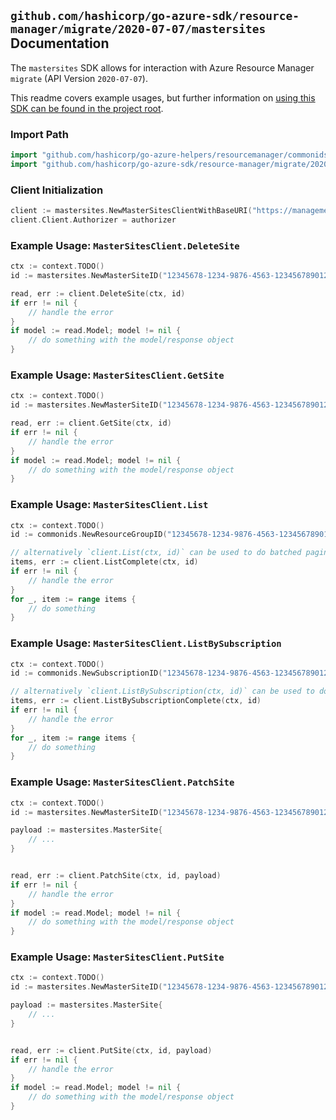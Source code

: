 
## `github.com/hashicorp/go-azure-sdk/resource-manager/migrate/2020-07-07/mastersites` Documentation

The `mastersites` SDK allows for interaction with Azure Resource Manager `migrate` (API Version `2020-07-07`).

This readme covers example usages, but further information on [using this SDK can be found in the project root](https://github.com/hashicorp/go-azure-sdk/tree/main/docs).

### Import Path

```go
import "github.com/hashicorp/go-azure-helpers/resourcemanager/commonids"
import "github.com/hashicorp/go-azure-sdk/resource-manager/migrate/2020-07-07/mastersites"
```


### Client Initialization

```go
client := mastersites.NewMasterSitesClientWithBaseURI("https://management.azure.com")
client.Client.Authorizer = authorizer
```


### Example Usage: `MasterSitesClient.DeleteSite`

```go
ctx := context.TODO()
id := mastersites.NewMasterSiteID("12345678-1234-9876-4563-123456789012", "example-resource-group", "masterSiteValue")

read, err := client.DeleteSite(ctx, id)
if err != nil {
	// handle the error
}
if model := read.Model; model != nil {
	// do something with the model/response object
}
```


### Example Usage: `MasterSitesClient.GetSite`

```go
ctx := context.TODO()
id := mastersites.NewMasterSiteID("12345678-1234-9876-4563-123456789012", "example-resource-group", "masterSiteValue")

read, err := client.GetSite(ctx, id)
if err != nil {
	// handle the error
}
if model := read.Model; model != nil {
	// do something with the model/response object
}
```


### Example Usage: `MasterSitesClient.List`

```go
ctx := context.TODO()
id := commonids.NewResourceGroupID("12345678-1234-9876-4563-123456789012", "example-resource-group")

// alternatively `client.List(ctx, id)` can be used to do batched pagination
items, err := client.ListComplete(ctx, id)
if err != nil {
	// handle the error
}
for _, item := range items {
	// do something
}
```


### Example Usage: `MasterSitesClient.ListBySubscription`

```go
ctx := context.TODO()
id := commonids.NewSubscriptionID("12345678-1234-9876-4563-123456789012")

// alternatively `client.ListBySubscription(ctx, id)` can be used to do batched pagination
items, err := client.ListBySubscriptionComplete(ctx, id)
if err != nil {
	// handle the error
}
for _, item := range items {
	// do something
}
```


### Example Usage: `MasterSitesClient.PatchSite`

```go
ctx := context.TODO()
id := mastersites.NewMasterSiteID("12345678-1234-9876-4563-123456789012", "example-resource-group", "masterSiteValue")

payload := mastersites.MasterSite{
	// ...
}


read, err := client.PatchSite(ctx, id, payload)
if err != nil {
	// handle the error
}
if model := read.Model; model != nil {
	// do something with the model/response object
}
```


### Example Usage: `MasterSitesClient.PutSite`

```go
ctx := context.TODO()
id := mastersites.NewMasterSiteID("12345678-1234-9876-4563-123456789012", "example-resource-group", "masterSiteValue")

payload := mastersites.MasterSite{
	// ...
}


read, err := client.PutSite(ctx, id, payload)
if err != nil {
	// handle the error
}
if model := read.Model; model != nil {
	// do something with the model/response object
}
```
